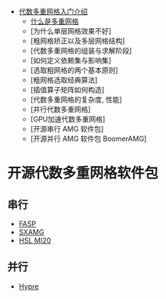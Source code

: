 * [代数多重网格入门介绍](https://www.youtube.com/playlist?list=PLSVM68VUM1eXHQEKh0WyYen2Jii_0EqCX)
  * [什么是多重网格](https://www.youtube.com/watch?v=R4eivWGy_Pg)
  * [为什么单层网格效果不好]
  * [粗网格矫正以及多层网格结构]
  * [代数多重网格的组装与求解阶段]
  * [如何定义依赖集与影响集]
  * [选取粗网格的两个基本原则]
  * [粗网格选取经典算法]
  * [插值算子矩阵如何构造]
  * [代数多重网格的复杂度, 性能]
  * [并行代数多重网格]
  * [GPU加速代数多重网格]
  * [开源串行 AMG 软件包]
  * [开源并行 AMG 软件包 BoomerAMG]



# 开源代数多重网格软件包

## 串行
* [FASP](http://fasp.sourceforge.net/)
* [SXAMG](https://github.com/huiscliu/sxamg)
* [HSL MI20](http://www.hsl.rl.ac.uk/catalogue/hsl_mi20.html)

## 并行
* [Hypre](https://computation.llnl.gov/projects/hypre-scalable-linear-solvers-multigrid-methods)
